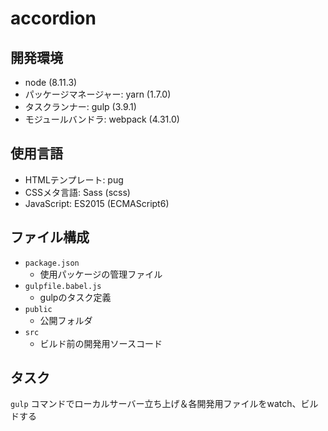 # accordion


## 開発環境

* node (8.11.3)
* パッケージマネージャー: yarn (1.7.0)
* タスクランナー: gulp (3.9.1)
* モジュールバンドラ: webpack (4.31.0)


## 使用言語

* HTMLテンプレート: pug
* CSSメタ言語: Sass (scss)
* JavaScript: ES2015 (ECMAScript6)


## ファイル構成

* `package.json`
  * 使用パッケージの管理ファイル
* `gulpfile.babel.js`
  * gulpのタスク定義
* `public`
  * 公開フォルダ
* `src`
  * ビルド前の開発用ソースコード


## タスク

`gulp` コマンドでローカルサーバー立ち上げ＆各開発用ファイルをwatch、ビルドする